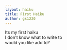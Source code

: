 ```yaml
---
layout: haiku
title: First Haiku 
author: gs1220
---
```

Its my first haiku<br>
I don't know what to write to<br>
would you like add to?<br>
